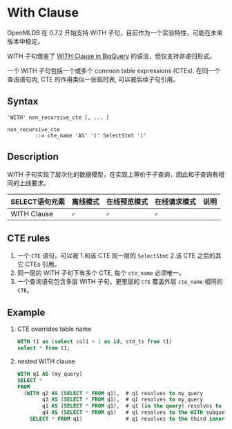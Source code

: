 # With Clause

OpenMLDB 在 0.7.2 开始支持 WITH 子句，目前作为一个实验特性，可能在未来版本中稳定。

WITH 子句借鉴了 [WITH Clause in BigQuery](https://cloud.google.com/bigquery/docs/reference/standard-sql/query-syntax#with_clause) 的语法，但仅支持非递归形式。

一个 WITH 子句包括一个或多个 common table expressions (CTEs). 在同一个查询语句内, CTE 的作用类似一张临时表, 可以被后续子句引用。

## Syntax

```
'WITH' non_recursive_cte [, ... ]

non_recursive_cte
         ::= cte_name 'AS' '(' SelectStmt ')'
```

## Description

WITH 子句实现了层次化的数据模型，在实现上等价于子查询，因此和子查询有相同的上线要求。

| SELECT语句元素 | 离线模式  | 在线预览模式 | 在线请求模式 | 说明  |
|:--------------------------|--------------|---------------------|---------------------|:-------|
| WITH Clause                | **``✓``**    | **``✓``**           | **``✓``**           |  |


## CTE rules

1. 一个 `CTE` 语句，可以被 1.和该 CTE 同一层的 `SelectStmt` 2.该 CTE 之后的其它 CTEs 引用。
2. 同一层的 WITH 子句下有多个 CTE, 每个 `cte_name` 必须唯一。
3. 一个查询语句包含多层 WITH 子句，更里层的 `CTE` 覆盖外层 `cte_name` 相同的 `CTE`。

## Example

1. CTE overrides table name
   ```sql
   WITH t1 as (select col1 + 1 as id, std_ts from t1)
   select * from t1;
   ```

2. nested WITH clause
   ```sql
   WITH q1 AS (my_query)
   SELECT *
   FROM
     (WITH q2 AS (SELECT * FROM q1),  # q1 resolves to my_query
           q3 AS (SELECT * FROM q1),  # q1 resolves to my_query
           q1 AS (SELECT * FROM q1),  # q1 (in the query) resolves to my_query
           q4 AS (SELECT * FROM q1)   # q1 resolves to the WITH subquery on the previous line.
       SELECT * FROM q1)              # q1 resolves to the third inner WITH subquery.
  ```
